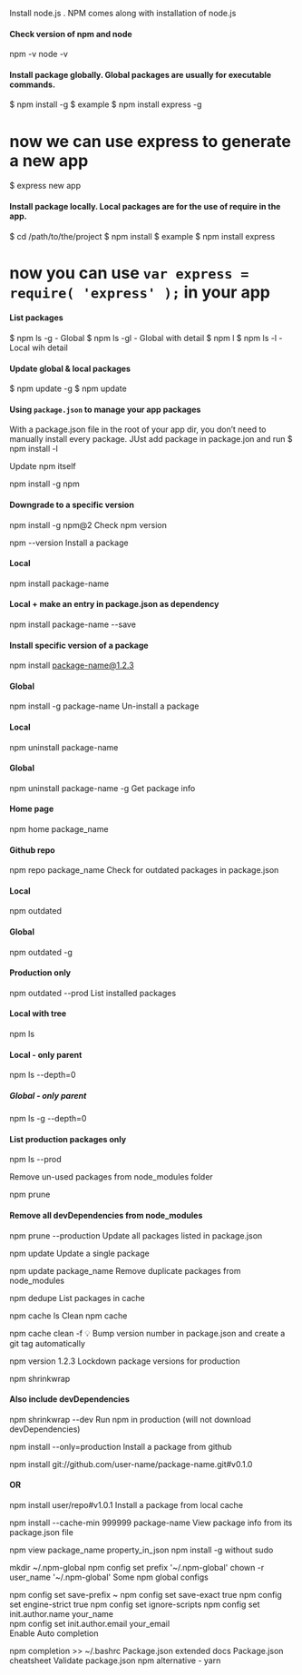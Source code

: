 
Install node.js . NPM comes along with installation of node.js

#### Check version of npm and node
npm -v
node -v

#### Install package globally. Global packages are usually for executable commands.
$ npm install <package name> -g
$ example
$ npm install express -g
# now we can use express to generate a new app
$ express new app

#### Install package locally. Local packages are for the use of require in the app.
$ cd /path/to/the/project
$ npm install <package name>
$ example
$ npm install express
# now you can use `var express = require( 'express' );` in your app

#### List packages
$ npm ls -g - Global
$ npm ls -gl - Global with detail
$ npm l
$ npm ls -l - Local wih detail

#### Update global & local packages
$ npm update -g
$ npm update

#### Using `package.json` to manage your app packages
With a package.json file in the root of your app dir, you don’t need to manually install every package.
JUst add package in package.jon and run $ npm install -l

Update npm itself

npm install -g npm
#### Downgrade to a specific version
npm install -g npm@2
Check npm version

npm --version
Install a package

#### Local 
npm install package-name

#### Local + make an entry in package.json as dependency
npm install package-name --save

#### Install specific version of a package
npm install package-name@1.2.3

#### Global
npm install -g package-name
Un-install a package

#### Local
npm uninstall package-name

#### Global
npm uninstall package-name -g
Get package info

#### Home page
npm home package_name
#### Github repo
npm repo package_name
Check for outdated packages in package.json

#### Local
npm outdated

#### Global
npm outdated -g

#### Production only
npm outdated --prod
List installed packages

#### Local with tree
npm ls

#### Local - only parent
npm ls --depth=0

##### Global - only parent
npm ls -g --depth=0

#### List production packages only
npm ls --prod

Remove un-used packages from node_modules folder

npm prune

#### Remove all devDependencies from node_modules 
npm prune --production
Update all packages listed in package.json

npm update
Update a single package

npm update package_name
Remove duplicate packages from node_modules

npm dedupe
List packages in cache

npm cache ls
Clean npm cache

npm cache clean -f
💡 Bump version number in package.json and create a git tag automatically

npm version 1.2.3
Lockdown package versions for production

npm shrinkwrap
#### Also include devDependencies
npm shrinkwrap --dev
Run npm in production (will not download devDependencies)

npm install --only=production
Install a package from github

npm install git://github.com/user-name/package-name.git#v0.1.0
#### OR
npm install user/repo#v1.0.1
Install a package from local cache

npm install --cache-min 999999 package-name
View package info from its package.json file

npm view package_name property_in_json
npm install -g without sudo

mkdir ~/.npm-global
npm config set prefix '~/.npm-global'
chown -r user_name '~/.npm-global'
Some npm global configs

npm config set save-prefix ~
npm config set save-exact true
npm config set engine-strict true
npm config set ignore-scripts
npm config set init.author.name your_name  
npm config set init.author.email your_email  
Enable Auto completion

npm completion >> ~/.bashrc
Package.json extended docs
Package.json cheatsheet
Validate package.json
npm alternative - yarn
